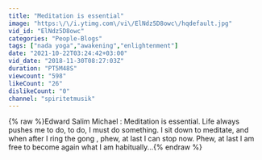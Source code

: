 ```yaml
---
title: "Meditation is essential"
image: "https:\/\/i.ytimg.com\/vi\/ElNdz5D8owc\/hqdefault.jpg"
vid_id: "ElNdz5D8owc"
categories: "People-Blogs"
tags: ["nada yoga","awakening","enlightenment"]
date: "2021-10-22T03:24:42+03:00"
vid_date: "2018-11-30T08:27:03Z"
duration: "PT5M48S"
viewcount: "598"
likeCount: "26"
dislikeCount: "0"
channel: "spiritetmusik"
---
```

{% raw %}Edward Salim Michael : Meditation is essential.  Life always pushes me to do, to do, I must do something. I sit down to meditate, and when after I ring the gong , phew, at last I can stop now.  Phew, at last I am free to become again what I am habitually...{% endraw %}
